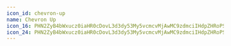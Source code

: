 ```yaml
---
icon_id: chevron-up
name: Chevron Up
icon_16: PHN2ZyB4bWxucz0iaHR0cDovL3d3dy53My5vcmcvMjAwMC9zdmciIHdpZHRoPSIxNiIgaGVpZ2h0PSIxNiIgdmlld0JveD0iMCAwIDE2IDE2Ij48cGF0aCBmaWxsLXJ1bGU9ImV2ZW5vZGQiIGQ9Ik0zLjIyIDkuNzhhLjc1Ljc1IDAgMDEwLTEuMDZsNC4yNS00LjI1YS43NS43NSAwIDAxMS4wNiAwbDQuMjUgNC4yNWEuNzUuNzUgMCAwMS0xLjA2IDEuMDZMOCA2LjA2IDQuMjggOS43OGEuNzUuNzUgMCAwMS0xLjA2IDB6Ii8+PC9zdmc+
icon_24: PHN2ZyB4bWxucz0iaHR0cDovL3d3dy53My5vcmcvMjAwMC9zdmciIHdpZHRoPSIyNCIgaGVpZ2h0PSIyNCIgdmlld0JveD0iMCAwIDI0IDI0Ij48cGF0aCBmaWxsLXJ1bGU9ImV2ZW5vZGQiIGQ9Ik0xOC43OCAxNS4yOGEuNzUuNzUgMCAwMDAtMS4wNmwtNi4yNS02LjI1YS43NS43NSAwIDAwLTEuMDYgMGwtNi4yNSA2LjI1YS43NS43NSAwIDEwMS4wNiAxLjA2TDEyIDkuNTZsNS43MiA1LjcyYS43NS43NSAwIDAwMS4wNiAweiIvPjwvc3ZnPg==
---
```

